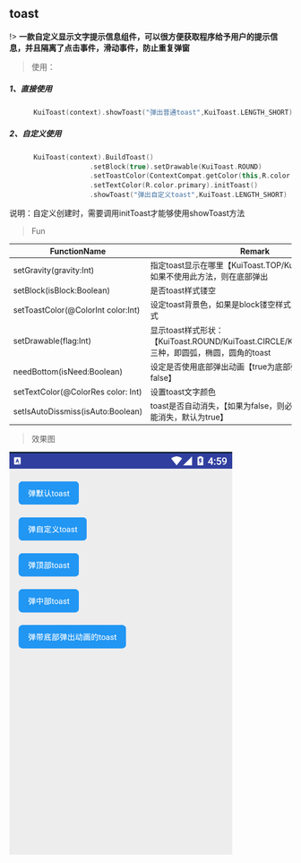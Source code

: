 ## toast
!> **一款自定义显示文字提示信息组件，可以很方便获取程序给予用户的提示信息，并且隔离了点击事件，滑动事件，防止重复弹窗**

>使用：

##### 1、直接使用

```kotlin
      KuiToast(context).showToast("弹出普通toast",KuiToast.LENGTH_SHORT)
```

##### 2、自定义使用

```kotlin
      KuiToast(context).BuildToast()
                    .setBlock(true).setDrawable(KuiToast.ROUND)
                    .setToastColor(ContextCompat.getColor(this,R.color.primary))
                    .setTextColor(R.color.primary).initToast()
                    .showToast("弹出自定义toast",KuiToast.LENGTH_SHORT)
```

说明：自定义创建时，需要调用initToast才能够使用showToast方法

> Fun

| FunctionName                       | Remark                                                                                               |
| ---------------------------------- | ---------------------------------------------------------------------------------------------------- |
| setGravity(gravity:Int)            | 指定toast显示在哪里【KuiToast.TOP/KuiToast.CENTER】,如果不使用此方法，则在底部弹出                   |
| setBlock(isBlock:Boolean)          | 是否toast样式镂空                                                                                    |
| setToastColor(@ColorInt color:Int) | 设定toast背景色，如果是block镂空样式则设定的是镂空样式                                               |
| setDrawable(flag:Int)              | 显示toast样式形状：【KuiToast.ROUND/KuiToast.CIRCLE/KuiToast.NORMAL】三种，即圆弧，椭圆，圆角的toast |
| needBottom(isNeed:Boolean)         | 设定是否使用底部弹出动画【true为底部弹出动画，默认为false】                                          |
| setTextColor(@ColorRes color: Int) | 设置toast文字颜色                                                                                    |
| setIsAutoDissmiss(isAuto:Boolean)  | toast是否自动消失，【如果为false，则必须点击屏幕toast才能消失，默认为true】                          |


>效果图

 ![toolbar效果图](../editImg/toast.gif ":size=300x")